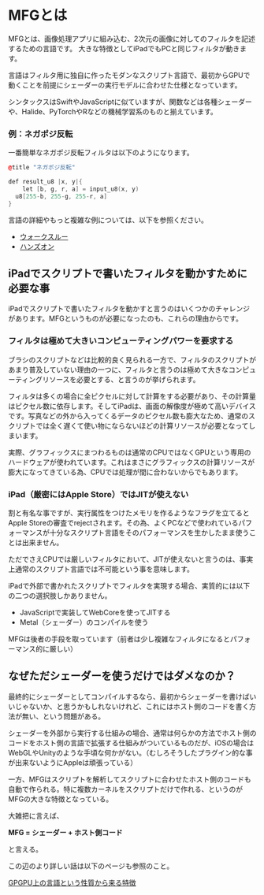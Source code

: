 # MFGとは

MFGとは、画像処理アプリに組み込む、2次元の画像に対してのフィルタを記述するための言語です。
大きな特徴としてiPadでもPCと同じフィルタが動きます。

言語はフィルタ用に独自に作ったモダンなスクリプト言語で、最初からGPUで動くことを前提にシェーダーの実行モデルに合わせた仕様となっています。

シンタックスはSwiftやJavaScriptに似ていますが、関数などは各種シェーダーや、Halide、PyTorchやRなどの機械学習系のものと揃えています。

### 例：ネガポジ反転

一番簡単なネガポジ反転フィルタは以下のようになります。

```cpp
@title "ネガポジ反転"

def result_u8 |x, y|{
	let [b, g, r, a] = input_u8(x, y)
  u8[255-b, 255-g, 255-r, a]
}
```

言語の詳細やもっと複雑な例については、以下を参照ください。

- [ウォークスルー](../Walkthrough.md)
- [ハンズオン](../HandsOn.md)

## iPadでスクリプトで書いたフィルタを動かすために必要な事

iPadでスクリプトで書いたフィルタを動かすと言うのはいくつかのチャレンジがあります。MFGというものが必要になったのも、これらの理由からです。

### フィルタは極めて大きいコンピューティングパワーを要求する

ブラシのスクリプトなどは比較的良く見られる一方で、フィルタのスクリプトがあまり普及していない理由の一つに、フィルタと言うのは極めて大きなコンピューティングリソースを必要とする、と言うのが挙げられます。

フィルタは多くの場合に全ピクセルに対して計算をする必要があり、その計算量はピクセル数に依存します。そしてiPadは、画面の解像度が極めて高いデバイスです。写真などの外から入ってくるデータのピクセル数も膨大なため、通常のスクリプトでは全く遅くて使い物にならないほどの計算リソースが必要となってしまいます。

実際、グラフィックスにまつわるものは通常のCPUではなくGPUという専用のハードウェアが使われています。これはまさにグラフィックスの計算リソースが膨大になってきている為、CPUでは処理が間に合わないからでもあります。

### iPad（厳密にはApple Store）ではJITが使えない

割と有名な事ですが、実行属性をつけたメモリを作るようなフラグを立てるとApple Storeの審査でrejectされます。その為、よくPCなどで使われているパフォーマンスが十分なスクリプト言語をそのパフォーマンスを生かしたまま使うことは出来ません。

ただでさえCPUでは厳しいフィルタにおいて、JITが使えないと言うのは、事実上通常のスクリプト言語では不可能という事を意味します。

iPadで外部で書かれたスクリプトでフィルタを実現する場合、実質的には以下の二つの選択肢しかありません。

- JavaScriptで実装してWebCoreを使ってJITする
- Metal（シェーダー）のコンパイルを使う

MFGは後者の手段を取っています（前者は少し複雑なフィルタになるとパフォーマンス的に厳しい）

## なぜただシェーダーを使うだけではダメなのか？

最終的にシェーダーとしてコンパイルするなら、最初からシェーダーを書けばいいじゃないか、と思うかもしれないけれど、これにはホスト側のコードを書く方法が無い、という問題がある。

シェーダーを外部から実行する仕組みの場合、通常は何らかの方法でホスト側のコードをホスト側の言語で拡張する仕組みがついているものだが、iOSの場合はWebGLやUnityのような手頃な何かがない。（むしろそうしたプラグイン的な事が出来ないようにAppleは頑張っている）

一方、MFGはスクリプトを解析してスクリプトに合わせたホスト側のコードも自動で作られる。特に複数カーネルをスクリプトだけで作れる、というのがMFGの大きな特徴となっている。

大雑把に言えば、

**MFG = シェーダー + ホスト側コード** 

と言える。

この辺のより詳しい話は以下のページも参照のこと。

[GPGPU上の言語という性質から来る特徴](LangForGPGPU.md)